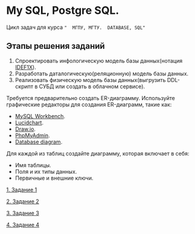 # My SQL, Postgre SQL.

Цикл задач для курса `"  МГПУ, МГТУ.  DATABASE, SQL"`
## Этапы решения заданий
 1. Спроектировать инфологическую модель базы данных(нотация [IDEF1X](https://infostart.ru/pm/1430187/)).
 2. Разработать даталогическую(реляционную) модель базы данных.
 3. Реализовать физическую модель базы данных(выгрузить DDL-скрипт в СУБД или создать в облачном сервисе).
    
Требуется предварительно создать ER-диаграмму. Используйте графические редакторы для создания ER-диаграмм, такие как:
- [MySQL Workbench](https://www.mysql.com/products/workbench/).
- [Lucidchart](https://www.lucidchart.com/pages/?).
- [Draw.io](https://www.drawio.com/).
- [PhpMyAdmin](http://95.131.149.21:8080/phpmyadmin/).
- [Database diagram](https://databasediagram.com/app).

Для каждой из таблиц создайте диаграмму, которая включает в себя:
- Имя таблицы.
- Поля и их типы данных.
- Первичные и внешние ключи. 

[1. Задание 1](TASKS/Task1.md)

[2. Задание 2](TASKS/Task2.md)

[3. Задание 3](TASKS/Task3.md)

[4. Задание 4](TASKS/Task4.md)
